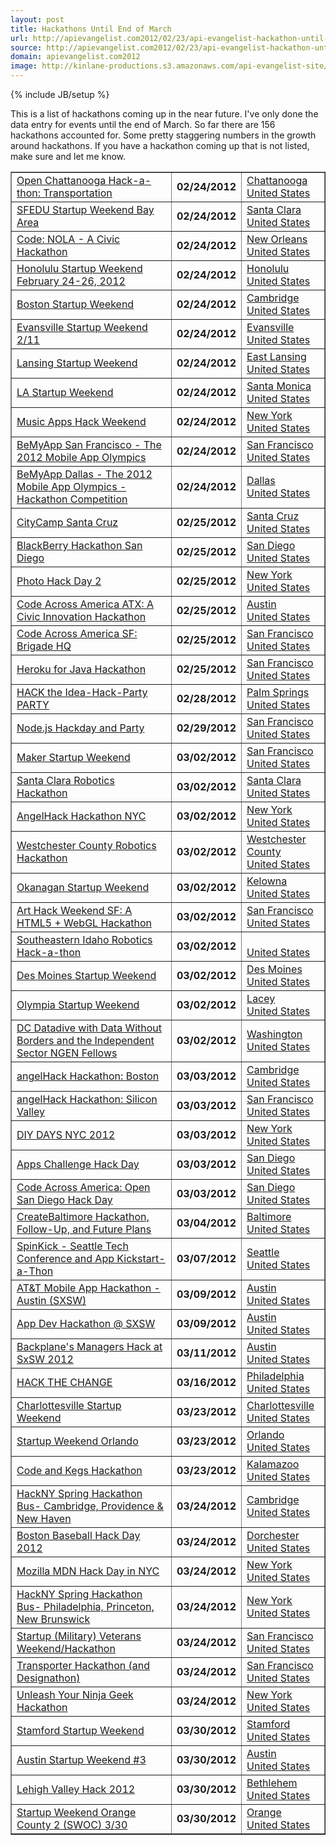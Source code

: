 ```yaml
---
layout: post
title: Hackathons Until End of March
url: http://apievangelist.com2012/02/23/api-evangelist-hackathon-until-end-of-march/
source: http://apievangelist.com2012/02/23/api-evangelist-hackathon-until-end-of-march/
domain: apievangelist.com2012
image: http://kinlane-productions.s3.amazonaws.com/api-evangelist-site/blog/Hackathon-Tag-Cloud-2.png
---
```

{% include JB/setup %}
<p>This is a list of hackathons coming up in the near future.  I've only done the data entry for events until the end of March.  So far there are 156 hackathons accounted for.  Some pretty staggering numbers in the growth around hackathons.  If you have a hackathon coming up that is not listed, make sure and let me know.</p>
<table border="1" cellspacing="5" cellpadding="5" width="100%">
<tbody>
<tr>
<td><a href="/events/open_chattanooga_hackathon_transportation.php">Open Chattanooga Hack-a-thon: Transportation</a></td>
<td><strong>02/24/2012</strong></td>
<td><a href="/events/open_chattanooga_hackathon_transportation.php">Chattanooga<br />United States</a></td>
</tr>
<tr>
<td><a href="/events/sfedu_startup_weekend_bay_area.php">SFEDU Startup Weekend Bay Area</a></td>
<td><strong>02/24/2012</strong></td>
<td><a href="/events/sfedu_startup_weekend_bay_area.php">Santa Clara<br />United States</a></td>
</tr>
<tr>
<td><a href="/events/code_nola__a_civic_hackathon.php">Code: NOLA - A Civic Hackathon</a></td>
<td><strong>02/24/2012</strong></td>
<td><a href="/events/code_nola__a_civic_hackathon.php">New Orleans<br />United States</a></td>
</tr>
<tr>
<td><a href="/events/honolulu_startup_weekend_february_2426_2012.php">Honolulu Startup Weekend February 24-26, 2012</a></td>
<td><strong>02/24/2012</strong></td>
<td><a href="/events/honolulu_startup_weekend_february_2426_2012.php">Honolulu<br />United States</a></td>
</tr>
<tr>
<td><a href="/events/boston_startup_weekend.php">Boston Startup Weekend</a></td>
<td><strong>02/24/2012</strong></td>
<td><a href="/events/boston_startup_weekend.php">Cambridge<br />United States</a></td>
</tr>
<tr>
<td><a href="/events/evansville_startup_weekend_211.php">Evansville Startup Weekend 2/11</a></td>
<td><strong>02/24/2012</strong></td>
<td><a href="/events/evansville_startup_weekend_211.php">Evansville<br />United States</a></td>
</tr>
<tr>
<td><a href="/events/lansing_startup_weekend.php">Lansing Startup Weekend</a></td>
<td><strong>02/24/2012</strong></td>
<td><a href="/events/lansing_startup_weekend.php">East Lansing<br />United States</a></td>
</tr>
<tr>
<td><a href="/events/la_startup_weekend.php">LA Startup Weekend</a></td>
<td><strong>02/24/2012</strong></td>
<td><a href="/events/la_startup_weekend.php">Santa Monica<br />United States</a></td>
</tr>
<tr>
<td><a href="/events/music_apps_hack_weekend.php">Music Apps Hack Weekend</a></td>
<td><strong>02/24/2012</strong></td>
<td><a href="/events/music_apps_hack_weekend.php">New York<br />United States</a></td>
</tr>
<tr>
<td><a href="/events/bemyapp_san_francisco__the_2012_mobile_app_olympics.php">BeMyApp San Francisco - The 2012 Mobile App Olympics</a></td>
<td><strong>02/24/2012</strong></td>
<td><a href="/events/bemyapp_san_francisco__the_2012_mobile_app_olympics.php">San Francisco<br />United States</a></td>
</tr>
<tr>
<td><a href="/events/bemyapp_dallas__the_2012_mobile_app_olympics__hackathon_competition.php">BeMyApp Dallas - The 2012 Mobile App Olympics - Hackathon Competition</a></td>
<td><strong>02/24/2012</strong></td>
<td><a href="/events/bemyapp_dallas__the_2012_mobile_app_olympics__hackathon_competition.php">Dallas<br />United States</a></td>
</tr>
<tr>
<td><a href="/events/citycamp_santa_cruz.php">CityCamp Santa Cruz</a></td>
<td><strong>02/25/2012</strong></td>
<td><a href="/events/citycamp_santa_cruz.php">Santa Cruz<br />United States</a></td>
</tr>
<tr>
<td><a href="/events/blackberry_hackathon_san_diego.php">BlackBerry Hackathon San Diego</a></td>
<td><strong>02/25/2012</strong></td>
<td><a href="/events/blackberry_hackathon_san_diego.php">San Diego<br />United States</a></td>
</tr>
<tr>
<td><a href="/events/photo_hack_day_2.php">Photo Hack Day 2</a></td>
<td><strong>02/25/2012</strong></td>
<td><a href="/events/photo_hack_day_2.php">New York<br />United States</a></td>
</tr>
<tr>
<td><a href="/events/code_across_america_atx_a_civic_innovation_hackathon.php">Code Across America ATX: A Civic Innovation Hackathon</a></td>
<td><strong>02/25/2012</strong></td>
<td><a href="/events/code_across_america_atx_a_civic_innovation_hackathon.php">Austin<br />United States</a></td>
</tr>
<tr>
<td><a href="/events/code_across_america_sf_brigade_hq.php">Code Across America SF: Brigade HQ</a></td>
<td><strong>02/25/2012</strong></td>
<td><a href="/events/code_across_america_sf_brigade_hq.php">San Francisco<br />United States</a></td>
</tr>
<tr>
<td><a href="/events/heroku_for_java_hackathon.php">Heroku for Java Hackathon</a></td>
<td><strong>02/25/2012</strong></td>
<td><a href="/events/heroku_for_java_hackathon.php">San Francisco<br />United States</a></td>
</tr>
<tr>
<td><a href="/events/hack_the_ideahackparty_party.php">HACK the Idea-Hack-Party PARTY</a></td>
<td><strong>02/28/2012</strong></td>
<td><a href="/events/hack_the_ideahackparty_party.php">Palm Springs<br />United States</a></td>
</tr>
<tr>
<td><a href="/events/nodejs_hackday_and_party.php">Node.js Hackday and Party</a></td>
<td><strong>02/29/2012</strong></td>
<td><a href="/events/nodejs_hackday_and_party.php">San Francisco<br />United States</a></td>
</tr>
<tr>
<td><a href="/events/maker_startup_weekend.php">Maker Startup Weekend</a></td>
<td><strong>03/02/2012</strong></td>
<td><a href="/events/maker_startup_weekend.php">San Francisco<br />United States</a></td>
</tr>
<tr>
<td><a href="/events/santa_clara_robotics_hackathon.php">Santa Clara Robotics Hackathon</a></td>
<td><strong>03/02/2012</strong></td>
<td><a href="/events/santa_clara_robotics_hackathon.php">Santa Clara<br />United States</a></td>
</tr>
<tr>
<td><a href="/events/angelhack_hackathon_nyc.php">AngelHack Hackathon NYC</a></td>
<td><strong>03/02/2012</strong></td>
<td><a href="/events/angelhack_hackathon_nyc.php">New York<br />United States</a></td>
</tr>
<tr>
<td><a href="/events/westchester_county_robotics_hackathon.php">Westchester County Robotics Hackathon</a></td>
<td><strong>03/02/2012</strong></td>
<td><a href="/events/westchester_county_robotics_hackathon.php">Westchester County<br />United States</a></td>
</tr>
<tr>
<td><a href="/events/okanagan_startup_weekend.php">Okanagan Startup Weekend</a></td>
<td><strong>03/02/2012</strong></td>
<td><a href="/events/okanagan_startup_weekend.php">Kelowna<br />United States</a></td>
</tr>
<tr>
<td><a href="/events/art_hack_weekend_sf_a_html5__webgl_hackathon.php">Art Hack Weekend SF: A HTML5 + WebGL Hackathon</a></td>
<td><strong>03/02/2012</strong></td>
<td><a href="/events/art_hack_weekend_sf_a_html5__webgl_hackathon.php">San Francisco<br />United States</a></td>
</tr>
<tr>
<td><a href="/events/southeastern_idaho_robotics_hackathon.php">Southeastern Idaho Robotics Hack-a-thon</a></td>
<td><strong>03/02/2012</strong></td>
<td><a href="/events/southeastern_idaho_robotics_hackathon.php"><br />United States</a></td>
</tr>
<tr>
<td><a href="/events/des_moines_startup_weekend.php">Des Moines Startup Weekend</a></td>
<td><strong>03/02/2012</strong></td>
<td><a href="/events/des_moines_startup_weekend.php">Des Moines<br />United States</a></td>
</tr>
<tr>
<td><a href="/events/olympia_startup_weekend.php">Olympia Startup Weekend</a></td>
<td><strong>03/02/2012</strong></td>
<td><a href="/events/olympia_startup_weekend.php">Lacey<br />United States</a></td>
</tr>
<tr>
<td><a href="/events/dc_datadive_with_data_without_borders_and_the_independent_sector_ngen_fellows.php">DC Datadive with Data Without Borders and the Independent Sector NGEN Fellows</a></td>
<td><strong>03/02/2012</strong></td>
<td><a href="/events/dc_datadive_with_data_without_borders_and_the_independent_sector_ngen_fellows.php">Washington<br />United States</a></td>
</tr>
<tr>
<td><a href="/events/angelhack_hackathon_boston.php">angelHack Hackathon: Boston</a></td>
<td><strong>03/03/2012</strong></td>
<td><a href="/events/angelhack_hackathon_boston.php">Cambridge<br />United States</a></td>
</tr>
<tr>
<td><a href="/events/angelhack_hackathon_silicon_valley.php">angelHack Hackathon: Silicon Valley</a></td>
<td><strong>03/03/2012</strong></td>
<td><a href="/events/angelhack_hackathon_silicon_valley.php">San Francisco<br />United States</a></td>
</tr>
<tr>
<td><a href="/events/diy_days_nyc_2012.php">DIY DAYS NYC 2012</a></td>
<td><strong>03/03/2012</strong></td>
<td><a href="/events/diy_days_nyc_2012.php">New York<br />United States</a></td>
</tr>
<tr>
<td><a href="/events/apps_challenge_hack_day.php">Apps Challenge Hack Day</a></td>
<td><strong>03/03/2012</strong></td>
<td><a href="/events/apps_challenge_hack_day.php">San Diego<br />United States</a></td>
</tr>
<tr>
<td><a href="/events/code_across_america_open_san_diego_hack_day.php">Code Across America: Open San Diego Hack Day</a></td>
<td><strong>03/03/2012</strong></td>
<td><a href="/events/code_across_america_open_san_diego_hack_day.php">San Diego<br />United States</a></td>
</tr>
<tr>
<td><a href="/events/createbaltimore_hackathon_followup_and_future_plans.php">CreateBaltimore Hackathon, Follow-Up, and Future Plans</a></td>
<td><strong>03/04/2012</strong></td>
<td><a href="/events/createbaltimore_hackathon_followup_and_future_plans.php">Baltimore<br />United States</a></td>
</tr>
<tr>
<td><a href="/events/spinkick__seattle_tech_conference_and_app_kickstartathon.php">SpinKick - Seattle Tech Conference and App Kickstart-a-Thon</a></td>
<td><strong>03/07/2012</strong></td>
<td><a href="/events/spinkick__seattle_tech_conference_and_app_kickstartathon.php">Seattle<br />United States</a></td>
</tr>
<tr>
<td><a href="/events/att_mobile_app_hackathon__austin_sxsw.php">AT&amp;T Mobile App Hackathon - Austin (SXSW)</a></td>
<td><strong>03/09/2012</strong></td>
<td><a href="/events/att_mobile_app_hackathon__austin_sxsw.php">Austin<br />United States</a></td>
</tr>
<tr>
<td><a href="/events/app_dev_hackathon__sxsw.php">App Dev Hackathon @ SXSW</a></td>
<td><strong>03/09/2012</strong></td>
<td><a href="/events/app_dev_hackathon__sxsw.php">Austin<br />United States</a></td>
</tr>
<tr>
<td><a href="/events/backplanes_managers_hack_at_sxsw_2012.php">Backplane's Managers Hack at SxSW 2012</a></td>
<td><strong>03/11/2012</strong></td>
<td><a href="/events/backplanes_managers_hack_at_sxsw_2012.php">Austin<br />United States</a></td>
</tr>
<tr>
<td><a href="/events/hack_the_change.php">HACK THE CHANGE</a></td>
<td><strong>03/16/2012</strong></td>
<td><a href="/events/hack_the_change.php">Philadelphia<br />United States</a></td>
</tr>
<tr>
<td><a href="/events/charlottesville_startup_weekend.php">Charlottesville Startup Weekend</a></td>
<td><strong>03/23/2012</strong></td>
<td><a href="/events/charlottesville_startup_weekend.php">Charlottesville<br />United States</a></td>
</tr>
<tr>
<td><a href="/events/startup_weekend_orlando.php">Startup Weekend Orlando</a></td>
<td><strong>03/23/2012</strong></td>
<td><a href="/events/startup_weekend_orlando.php">Orlando<br />United States</a></td>
</tr>
<tr>
<td><a href="/events/code_and_kegs_hackathon.php">Code and Kegs Hackathon</a></td>
<td><strong>03/23/2012</strong></td>
<td><a href="/events/code_and_kegs_hackathon.php">Kalamazoo<br />United States</a></td>
</tr>
<tr>
<td><a href="/events/hackny_spring_hackathon_bus_cambridge_providence__new_haven.php">HackNY Spring Hackathon Bus- Cambridge, Providence &amp; New Haven</a></td>
<td><strong>03/24/2012</strong></td>
<td><a href="/events/hackny_spring_hackathon_bus_cambridge_providence__new_haven.php">Cambridge<br />United States</a></td>
</tr>
<tr>
<td><a href="/events/boston_baseball_hack_day_2012.php">Boston Baseball Hack Day 2012</a></td>
<td><strong>03/24/2012</strong></td>
<td><a href="/events/boston_baseball_hack_day_2012.php">Dorchester<br />United States</a></td>
</tr>
<tr>
<td><a href="/events/mozilla_mdn_hack_day_in_nyc.php">Mozilla MDN Hack Day in NYC</a></td>
<td><strong>03/24/2012</strong></td>
<td><a href="/events/mozilla_mdn_hack_day_in_nyc.php">New York<br />United States</a></td>
</tr>
<tr>
<td><a href="/events/hackny_spring_hackathon_bus_philadelphia_princeton_new_brunswick.php">HackNY Spring Hackathon Bus- Philadelphia, Princeton, New Brunswick</a></td>
<td><strong>03/24/2012</strong></td>
<td><a href="/events/hackny_spring_hackathon_bus_philadelphia_princeton_new_brunswick.php">New York<br />United States</a></td>
</tr>
<tr>
<td><a href="/events/startup_military_veterans_weekendhackathon.php">Startup (Military) Veterans Weekend/Hackathon</a></td>
<td><strong>03/24/2012</strong></td>
<td><a href="/events/startup_military_veterans_weekendhackathon.php">San Francisco<br />United States</a></td>
</tr>
<tr>
<td><a href="/events/transporter_hackathon_and_designathon.php">Transporter Hackathon (and Designathon)</a></td>
<td><strong>03/24/2012</strong></td>
<td><a href="/events/transporter_hackathon_and_designathon.php">San Francisco<br />United States</a></td>
</tr>
<tr>
<td><a href="/events/unleash_your_ninja_geek_hackathon.php">Unleash Your Ninja Geek Hackathon</a></td>
<td><strong>03/24/2012</strong></td>
<td><a href="/events/unleash_your_ninja_geek_hackathon.php">New York<br />United States</a></td>
</tr>
<tr>
<td><a href="/events/stamford_startup_weekend.php">Stamford Startup Weekend</a></td>
<td><strong>03/30/2012</strong></td>
<td><a href="/events/stamford_startup_weekend.php">Stamford<br />United States</a></td>
</tr>
<tr>
<td><a href="/events/austin_startup_weekend_3.php">Austin Startup Weekend #3</a></td>
<td><strong>03/30/2012</strong></td>
<td><a href="/events/austin_startup_weekend_3.php">Austin<br />United States</a></td>
</tr>
<tr>
<td><a href="/events/lehigh_valley_hack_2012.php">Lehigh Valley Hack 2012</a></td>
<td><strong>03/30/2012</strong></td>
<td><a href="/events/lehigh_valley_hack_2012.php">Bethlehem<br />United States</a></td>
</tr>
<tr>
<td><a href="/events/startup_weekend_orange_county_2_swoc_330.php">Startup Weekend Orange County 2 (SWOC) 3/30</a></td>
<td><strong>03/30/2012</strong></td>
<td><a href="/events/startup_weekend_orange_county_2_swoc_330.php">Orange<br />United States</a></td>
</tr>
</tbody>
</table>
